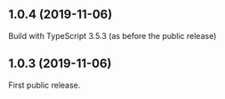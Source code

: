 ## 1.0.4 (2019-11-06)

Build with TypeScript 3.5.3 (as before the public release)

## 1.0.3 (2019-11-06)

First public release.